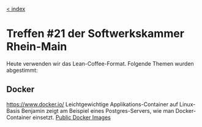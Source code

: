 [< index](/wiki/rheinmain/index)

Treffen #21 der Softwerkskammer Rhein-Main
=====================================

Heute verwenden wir das Lean-Coffee-Format.
Folgende Themen wurden abgestimmt:

Docker
----------
https://www.docker.io/
Leichtgewichtige Applikations-Container auf Linux-Basis
Benjamin zeigt am Beispiel eines Postgres-Servers, wie man Docker-Container einsetzt.
[Public Docker Images](https://github.com/dotcloud/docker/wiki/Public-docker-images)
